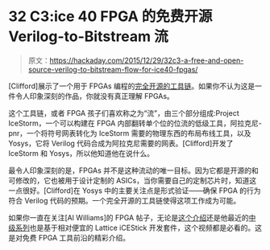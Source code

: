 # 32 C3:ice 40 FPGA 的免费开源 Verilog-to-Bitstream 流

> 原文：<https://hackaday.com/2015/12/29/32c3-a-free-and-open-source-verilog-to-bitstream-flow-for-ice40-fpgas/>

[Clifford]展示了一个用于 FPGAs 编程的[完全开源的工具链](https://media.ccc.de/v/32c3-7139-a_free_and_open_source_verilog-to-bitstream_flow_for_ice40_fpgas#video)。如果你不认为这是一件令人印象深刻的作品，你就没有真正理解 FPGAs。

这个工具链，或者 FPGA 孩子们喜欢称之为“流”，由三个部分组成:Project IceStorm，一个可以构建在 FPGA 内部翻转单个位的位流的低级工具，阿拉克尼-pnr，一个将符号网表转化为 IceStorm 需要的物理东西的布局布线工具，以及 Yosys，它将 Verilog 代码合成为阿拉克尼需要的网表。[Clifford]开发了 IceStorm 和 Yosys，所以他知道他在说什么。

最令人印象深刻的是，FPGAs 并不是这种流动的唯一目标。因为它都是开源的和可修改的，它也被用于设计定制的 ASICs，当你需要自己的定制芯片时，知道这一点很好。[Clifford]在 Yosys 中的主要关注点是形式验证——确保 FPGA 的行为符合 Verilog 代码的预期。一个完全开源的工具链使得这项工作成为可能。

如果你一直在关注[Al Williams]的 FPGA 帖子，无论是[这个介绍](http://hackaday.com/2015/08/19/learning-verilog-on-a-25-fpga-part-i/)还是他最近的[中级系列](http://hackaday.com/2015/12/16/taking-the-pulse-width-modulation-of-an-fpga/)也是基于相对便宜的 Lattice iCEStick 开发套件，这个视频都是必看的。这是对免费 FPGA 工具前沿的精彩介绍。